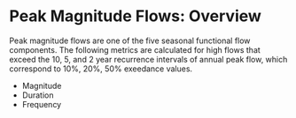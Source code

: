 # Peak Magnitude Flows: Overview

Peak magnitude flows are one of the five seasonal functional flow components. The following metrics are calculated for high flows that exceed the 10, 5, and 2 year recurrence intervals of annual peak flow, which correspond to 10%, 20%, 50% exeedance values.

* Magnitude
* Duration
* Frequency


